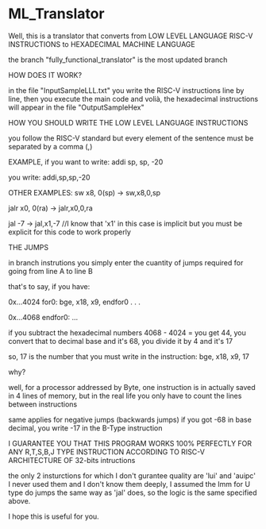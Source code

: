 # ML_Translator

Well, this is a translator that converts from LOW LEVEL LANGUAGE RISC-V INSTRUCTIONS to HEXADECIMAL MACHINE LANGUAGE 

the branch "fully_functional_translator" is the most updated branch

HOW DOES IT WORK?

in the file "InputSampleLLL.txt" you write the RISC-V instructions line by line, then you execute the main code and volià, 
the hexadecimal instructions will appear in the file "OutputSampleHex"

HOW YOU SHOULD WRITE THE LOW LEVEL LANGUAGE INSTRUCTIONS

you follow the RISC-V standard but every element of the sentence must be separated by a comma (,)

EXAMPLE, if you want to write:
addi sp, sp, -20

you write: addi,sp,sp,-20

OTHER EXAMPLES:
sw x8, 0(sp) -> sw,x8,0,sp

jalr x0, 0(ra) -> jalr,x0,0,ra

jal -7 -> jal,x1,-7 //I know that 'x1' in this case is implicit but you must be explicit for this code to work properly

THE JUMPS

in branch instrutions you simply enter the cuantity of jumps required for going from line A to line B

that's to say, if you have:

0x...4024     for0:       bge, x18, x9, endfor0
                .
                .
                .
               
0x...4068     endfor0:    ...

if you subtract the hexadecimal numbers 4068 - 4024 = you get 44, you convert that to decimal base and it's 68, you divide it by 4 and it's 17

so, 17 is the number that you must write in the instruction:  bge, x18, x9, 17

why?

well, for a processor addressed by Byte, one instruction is in actually saved in 4 lines of memory, but in the real life you only have to count the
lines between instructions

same applies for negative jumps (backwards jumps) if you got -68 in base decimal, you write -17 in the B-Type instruction

I GUARANTEE YOU THAT THIS PROGRAM WORKS 100% PERFECTLY FOR ANY R,T,S,B,J TYPE INSTRUCTION ACCORDING TO RISC-V ARCHITECTURE OF 32-bits intructions

the only 2 insturctions for which I don't gurantee quality are 'lui' and 'auipc' I never used them and I don't know them deeply, I assumed the Imm 
for U type do jumps the same way as 'jal' does, so the logic is the same specified above.


I hope this is useful for you.


